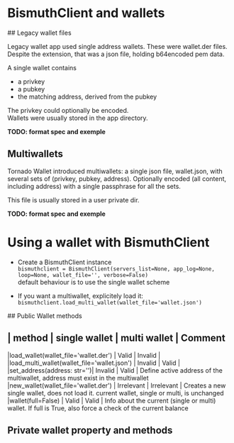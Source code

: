 # BismuthClient and wallets

## Legacy wallet files

Legacy wallet app used single address wallets. These were wallet.der files.  
Despite the extension, that was a json file, holding b64encoded pem data.  

A single wallet contains
- a privkey
- a pubkey
- the matching address, derived from the pubkey

The privkey could optionally be encoded.  
Wallets were usually stored in the app directory.

**TODO: format spec and exemple**

## Multiwallets

Tornado Wallet introduced multiwallets: a single json file, wallet.json, with several sets of (privkey, pubkey, address).
Optionally encoded (all content, including address) with a single passphrase for all the sets.

This file is usually stored in a user private dir.

**TODO: format spec and exemple**

# Using a wallet with BismuthClient

- Create a BismuthClient instance  
`bismuthclient = BismuthClient(servers_list=None, app_log=None, loop=None, wallet_file='', verbose=False)`  
default behaviour is to use the single wallet scheme

- If you want a multiwallet, explicitely load it:  
`bismuthclient.load_multi_wallet(wallet_file='wallet.json')`

## Public Wallet methods

| method | single wallet | multi wallet | Comment
-----------------------------------------------------
|load_wallet(wallet_file='wallet.der') | Valid | Invalid | 
|load_multi_wallet(wallet_file='wallet.json') | Invalid | Valid |
|set_address(address: str='')| Invalid | Valid | Define active address of the multiwallet, address must exist in the multiwallet
|new_wallet(wallet_file='wallet.der') | Irrelevant | Irrelevant | Creates a new single wallet, does not load it. current wallet, single or multi, is unchanged
|wallet(full=False) | Valid | Valid | Info about the current (single or multi) wallet. If full is True, also force a check of the current balance

## Private wallet property and methods
